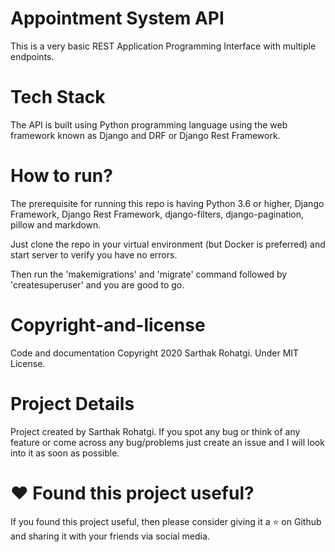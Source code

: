 # Appointment System API
This is a very basic REST Application Programming Interface with multiple endpoints. 

# Tech Stack
The API is built using Python programming language using the web framework known as Django and DRF or Django Rest Framework. 

# How to run?
The prerequisite for running this repo is having Python 3.6 or higher, Django Framework, Django Rest Framework, django-filters, django-pagination, pillow and markdown.

Just clone the repo in your virtual environment (but Docker is preferred) and start server to verify you have no errors. 

Then run the 'makemigrations' and 'migrate' command followed by 'createsuperuser' and you are good to go.

# Copyright-and-license
Code and documentation Copyright 2020 Sarthak Rohatgi. Under MIT License.

# Project Details
Project created by Sarthak Rohatgi. If you spot any bug or think of any feature or come across any bug/problems just create an issue and I will look into it as soon as possible.

# ❤️ Found this project useful?
If you found this project useful, then please consider giving it a ⭐ on Github and sharing it with your friends via social media.
